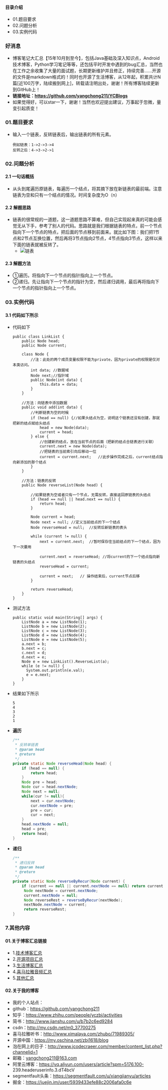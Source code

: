 #### 目录介绍
- 01.题目要求
- 02.问题分析
- 03.实例代码





### 好消息
- 博客笔记大汇总【15年10月到至今】，包括Java基础及深入知识点，Android技术博客，Python学习笔记等等，还包括平时开发中遇到的bug汇总，当然也在工作之余收集了大量的面试题，长期更新维护并且修正，持续完善……开源的文件是markdown格式的！同时也开源了生活博客，从12年起，积累共计N篇[近100万字，陆续搬到网上]，转载请注明出处，谢谢！所有博客陆续更新到GitHub上！
- **链接地址：https://github.com/yangchong211/YCBlogs**
- 如果觉得好，可以star一下，谢谢！当然也欢迎提出建议，万事起于忽微，量变引起质变！




### 01.题目要求
- 输入一个链表，反转链表后，输出链表的所有元素。
    ```
    例如链表：1->2->3->4
    反转之后：4->3->2->1
    ```


### 02.问题分析
#### 2.1 一句话概括
- 从头到尾遍历原链表，每遍历一个结点，将其摘下放在新链表的最前端。注意链表为空和只有一个结点的情况。时间复杂度为O（n）


#### 2.2 解题思路
- 链表的很常规的一道题，这一道题思路不算难，但自己实现起来真的可能会感觉无从下手，参考了别人的代码。思路就是我们根据链表的特点，前一个节点指向下一个节点的特点，把后面的节点移到前面来。就比如下图：我们把1节点和2节点互换位置，然后再将3节点指向2节点，4节点指向3节点，这样以来下面的链表就被反转了。
    - ![链表](https://img-blog.csdn.net/20160420134000174)


#### 2.3 解题方法
- ①遍历。将指向下一个节点的指针指向上一个节点。
- ②递归。先让指向下一个节点的指针为空，然后递归调用，最后再将指向下一个节点的指针指向上一个节点。


### 03.实例代码
#### 3.1 代码如下所示
- 代码如下
    ```
    public class LinkList {
        public Node head;
        public Node current;
        
        class Node {
            //注：此处的两个成员变量权限不能为private，因为private的权限是仅对本类访问。
            int data; //数据域
            Node next;//指针域
            public Node(int data) {
                this.data = data;
            }
        }
        
        //方法：向链表中添加数据
        public void add(int data) {
            //判断链表为空的时候
            if (head == null) {//如果头结点为空，说明这个链表还没有创建，那就把新的结点赋给头结点
                head = new Node(data);
                current = head;
            } else {
                //创建新的结点，放在当前节点的后面（把新的结点合链表进行关联）
                current.next = new Node(data);
                //把链表的当前索引向后移动一位
                current = current.next;   //此步操作完成之后，current结点指向新添加的那个结点
            }
        }
    
        //方法：链表的反转
        public Node reverseList(Node head) {
    
            //如果链表为空或者只有一个节点，无需反转，直接返回原链表的头结点
            if (head == null || head.next == null) {
                return head;
            }
    
            Node current = head;
            Node next = null; //定义当前结点的下一个结点
            Node reverseHead = null;  //反转后新链表的表头
    
            while (current != null) {
                next = current.next;  //暂时保存住当前结点的下一个结点，因为下一次要用
    
                current.next = reverseHead; //将current的下一个结点指向新链表的头结点
                reverseHead = current;  
    
                current = next;   // 操作结束后，current节点后移
            }
    
            return reverseHead;
        }
    }
    ```
- 测试方法
    ```
    public static void main(String[] args) {
        ListNode a = new ListNode(1);
        ListNode b = new ListNode(2);
        ListNode c = new ListNode(3);
        ListNode d = new ListNode(4);
        ListNode e = new ListNode(5);
        a.next = b;
        b.next = c;
        c.next = d;
        d.next = e;
        Node e = new LinkList().ReverseList(a);
        while (e != null) {
          System.out.println(e.val);
          e = e.next;
        }
    }
    ```
- 结果如下所示
    ```
    5
    4
    3
    2
    1
    ```
- **遍历**
    ``` java
    /**
     * 反转单链表
     * @param head
     * @return
     */
    private static Node reverseHead(Node head) {
        if (head == null) {
            return head;
        }
        Node pre = head;
        Node cur = head.nextNode;
        Node next = null;
        while(cur != null){
            next = cur.nextNode;
            cur.nextNode = pre;
            pre = cur;
            cur = next;
        }
        head.nextNode = null;
        head = pre;
        return head;
    }
    ```
- **递归**
    ``` java
    /**
     * 递归反转
     * @param head
     * @return
     */
    private static Node reverseByRecur(Node current) {
        if (current == null || current.nextNode == null) return current;  
         Node nextNode = current.nextNode;  
         current.nextNode = null;  
         Node reverseRest = reverseByRecur(nextNode);  
         nextNode.nextNode = current;  
         return reverseRest;  
    }
    ```





### 7.其他内容
#### 01.关于博客汇总链接
- 1.[技术博客汇总](https://www.jianshu.com/p/614cb839182c)
- 2.[开源项目汇总](https://blog.csdn.net/m0_37700275/article/details/80863574)
- 3.[生活博客汇总](https://blog.csdn.net/m0_37700275/article/details/79832978)
- 4.[喜马拉雅音频汇总](https://www.jianshu.com/p/f665de16d1eb)
- 5.[其他汇总](https://www.jianshu.com/p/53017c3fc75d)



#### 02.关于我的博客
- 我的个人站点：
- github：https://github.com/yangchong211
- 知乎：https://www.zhihu.com/people/yczbj/activities
- 简书：http://www.jianshu.com/u/b7b2c6ed9284
- csdn：http://my.csdn.net/m0_37700275
- 喜马拉雅听书：http://www.ximalaya.com/zhubo/71989305/
- 开源中国：https://my.oschina.net/zbj1618/blog
- 泡在网上的日子：http://www.jcodecraeer.com/member/content_list.php?channelid=1
- 邮箱：yangchong211@163.com
- 阿里云博客：https://yq.aliyun.com/users/article?spm=5176.100- 239.headeruserinfo.3.dT4bcV
- segmentfault头条：https://segmentfault.com/u/xiangjianyu/articles
- 掘金：https://juejin.im/user/5939433efe88c2006afa0c6e




